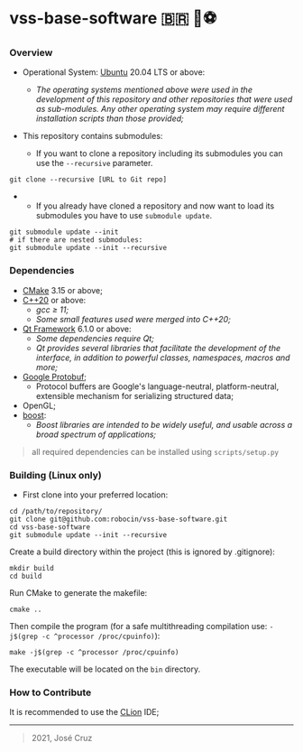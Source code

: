 # vss-base-software 🇧🇷 🤖⚽

### **Overview**

- Operational System: [Ubuntu](https://ubuntu.com/) 20.04 LTS or above:
    - _The operating systems mentioned above were used in the development of this repository and other repositories that
      were used as sub-modules. Any other operating system may require different installation scripts than those
      provided;_

- This repository contains submodules:
    - If you want to clone a repository including its submodules you can use the  `--recursive`  parameter.

```
git clone --recursive [URL to Git repo]
```

-
    - If you already have cloned a repository and now want to load its submodules you have to use  `submodule update`.

```
git submodule update --init
# if there are nested submodules:
git submodule update --init --recursive
```

### **Dependencies**

- [CMake](https://cmake.org/) 3.15 or above;
- [C++20](https://en.cppreference.com/w/cpp/20) or above:
    - _gcc ≥ 11;_
    - _Some small features used were merged into C++20;_
- [Qt Framework](https://www.qt.io/) 6.1.0 or above:
    - _Some dependencies require Qt;_
    - _Qt provides several libraries that facilitate the development of the interface, in addition to powerful classes,
      namespaces, macros and more;_
- [Google Protobuf](https://developers.google.com/protocol-buffers);
    - Protocol buffers are Google's language-neutral, platform-neutral, extensible mechanism for serializing structured
      data;
- OpenGL;
- [boost](https://www.boost.org/):
    - _Boost libraries are intended to be widely useful, and usable across a broad spectrum of applications;_

> all required dependencies can be installed using `scripts/setup.py`

### Building (Linux only)

- First clone into your preferred location:

```
cd /path/to/repository/
git clone git@github.com:robocin/vss-base-software.git
cd vss-base-software
git submodule update --init --recursive
```

Create a build directory within the project (this is ignored by .gitignore):

```
mkdir build
cd build
```

Run CMake to generate the makefile:

```
cmake ..
```

Then compile the program (for a safe multithreading compilation use: `-j$(grep -c ^processor /proc/cpuinfo)`):

```
make -j$(grep -c ^processor /proc/cpuinfo)
```

The executable will be located on the  `bin`  directory.

### How to Contribute

It is recommended to use the [CLion](https://www.jetbrains.com/clion/download/) IDE;

---
> 2021, José Cruz
